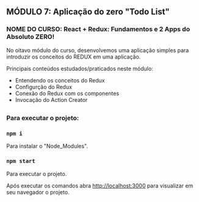 ## MÓDULO 7: Aplicação do zero "Todo List"

### NOME DO CURSO: React + Redux: Fundamentos e 2 Apps do Absoluto ZERO!

No oitavo módulo do curso, desenvolvemos uma aplicação simples para introduzir os conceitos do REDUX em uma aplicação.

Principais conteúdos estudados/praticados neste módulo:

- Entendendo os conceitos do Redux
- Configurção do Redux
- Conexão do Redux com os componentes
- Invocação do Action Creator

##

### Para executar o projeto:

### `npm i`
Para instalar o "Node_Modules".

### `npm start`
Para executar o projeto.


Após executar os comandos abra [http://localhost:3000](http://localhost:3000) para visualizar em seu navegador o projeto.
